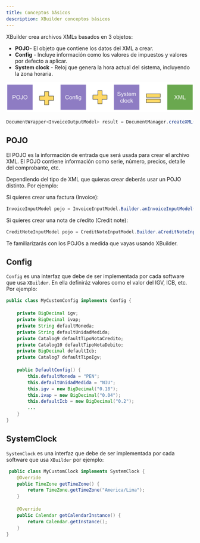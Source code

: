 ```yaml
---
title: Conceptos básicos
description: XBuilder conceptos básicos
---
```


XBuilder crea archivos XMLs basados en 3 objetos:

- **POJO**- El objeto que contiene los datos del XML a crear.
- **Config** - Incluye información como los valores de impuestos y valores por defecto a aplicar.
- **System clock** - Reloj que genera la hora actual del sistema, incluyendo la zona horaria.

![img](../../static/img/concepts-equation.svg "XBuilder concept equation")

```java
DocumentWrapper<InvoiceOutputModel> result = DocumentManager.createXML(pojo, config, systemClock);
```

## POJO

El POJO es la información de entrada que será usada para crear el archivo XML. El POJO contiene información como serie, número, precios, detalle del comprobante, etc.

Dependiendo del tipo de XML que quieras crear deberás usar un POJO distinto. Por ejemplo:

Si quieres crear una factura (Invoice):

```java
InvoiceInputModel pojo = InvoiceInputModel.Builder.anInvoiceInputModel().build();
```

Si quieres crear una nota de cŕedito (Credit note):

```java
CreditNoteInputModel pojo = CreditNoteInputModel.Builder.aCreditNoteInputModel()
```

Te familiarizarás con los POJOs a medida que vayas usando XBuilder.

## Config

`Config` es una interfaz que debe de ser implementada por cada software que usa `XBuilder`. En ella definiráz valores como el valor del IGV, ICB, etc. Por ejemplo:

```java
public class MyCustomConfig implements Config {

    private BigDecimal igv;
    private BigDecimal ivap;
    private String defaultMoneda;
    private String defaultUnidadMedida;
    private Catalog9 defaultTipoNotaCredito;
    private Catalog10 defaultTipoNotaDebito;
    private BigDecimal defaultIcb;
    private Catalog7 defaultTipoIgv;

    public DefaultConfig() {
        this.defaultMoneda = "PEN";
        this.defaultUnidadMedida = "NIU";
        this.igv = new BigDecimal("0.18");
        this.ivap = new BigDecimal("0.04");
        this.defaultIcb = new BigDecimal("0.2");
        ...
    }
}
```

## SystemClock

`SystemClock` es una interfaz que debe de ser implementada por cada software que usa `XBuilder` por ejemplo:

```java
 public class MyCustomClock implements SystemClock {
    @Override
    public TimeZone getTimeZone() {
        return TimeZone.getTimeZone("America/Lima");
    }

    @Override
    public Calendar getCalendarInstance() {
        return Calendar.getInstance();
    }
}
```
